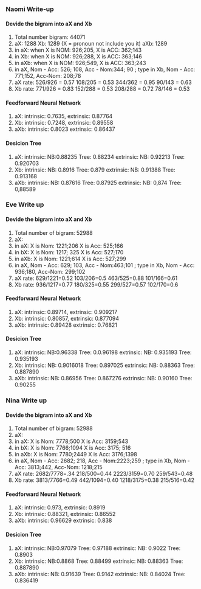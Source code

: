 ### Naomi Write-up

#### Devide the bigram into aX and Xb

1. Total number bigram: 44071
2. aX: 1288 Xb: 1289 (X = pronoun not include you it) aXb: 1289
3. in aX: when X is NOM: 926;205, X is ACC: 362;143
4. in Xb: when X is NOM: 926;288, X is ACC: 363;146
5. in aXb: when X is NOM: 926;549, X is ACC: 363;243
6. in aX, Nom - Acc: 526; 108, Acc - Nom:344; 90 ; type in Xb, Nom - Acc: 771;152, Acc-Nom: 208;78
7. aX rate: 526/926 = 0.57 108/205 = 0.53 344/362 = 0.95 90/143 = 0.63
8. Xb rate: 771/926 = 0.83 152/288 = 0.53 208/288 = 0.72 78/146 = 0.53

#### Feedforward Neural Network

1. aX: intrinsic: 0.7635, extrinsic: 0.87764
2. Xb: intrinsic: 0.7248, extrinsic: 0.89558
3. aXb: intrinsic: 0.8023 extrinsic: 0.86437

#### Desicion Tree

1. aX: intrinsic: NB:0.88235 Tree: 0.88234 extrinsic: NB: 0.92213 Tree: 0.920703
2. Xb: intrinsic: NB: 0.8916 Tree: 0.879 extrinsic: NB: 0.91388 Tree: 0.913168
3. aXb: intrinsic: NB: 0.87616 Tree: 0.87925 extrinsic: NB: 0,874 Tree: 0,88589



### Eve Write up

#### Devide the bigram into aX and Xb

1. Total number of bigram: 52988
2. aX:
3. in aX: X is Nom: 1221;206  X is Acc: 525;166
4. in bX: X is Nom: 1217; 325 X is Acc: 527;170
5. in aXb: X is Nom: 1221;614 X is Acc: 527;299
6. in aX, Nom - Acc: 629; 103, Acc - Nom:463;101 ; type in Xb, Nom - Acc: 936;180, Acc-Nom: 299;102
7. aX rate: 629/1221=0.52 103/206=0.5 463/525=0.88 101/166=0.61
8. Xb rate: 936/1217=0.77 180/325=0.55 299/527=0.57 102/170=0.6

#### Feedforward Neural Network

1. aX: intrinsic: 0.89714, extrinsic: 0.909217
2. Xb: intrinsic: 0.80857, extrinsic: 0.877094
3. aXb: intrinsic: 0.89428 extrinsic: 0.76821

#### Desicion Tree

1. aX: intrinsic: NB:0.96338 Tree: 0.0.96198 extrinsic: NB: 0.935193 Tree: 0.935193
2. Xb: intrinsic: NB: 0.9016018 Tree: 0.897025 extrinsic: NB: 0.88363 Tree: 0.887890
3. aXb: intrinsic: NB: 0.86956 Tree: 0.867276 extrinsic: NB: 0.90160 Tree: 0.90255



### Nina Write up

#### Devide the bigram into aX and Xb

1. Total number of bigram: 52988
2. aX:
3. in aX: X is Nom: 7778;500  X is Acc: 3159;543
4. in bX: X is Nom: 7766;1094  X is Acc: 3175; 516
5. in aXb: X is Nom: 7780;2449 X is Acc: 3176;1398
6. in aX, Nom - Acc: 2682; 218, Acc - Nom:2223;259 ; type in Xb, Nom - Acc: 3813;442, Acc-Nom: 1218;215
7. aX rate: 2682/7778=.34 218/500=0.44 2223/3159=0.70 259/543=0.48
8. Xb rate: 3813/7766=0.49 442/1094=0.40 1218/3175=0.38 215/516=0.42

#### Feedforward Neural Network

1. aX: intrinsic: 0.973, extrinsic: 0.8919
2. Xb: intrinsic: 0.88321, extrinsic: 0.86552
3. aXb: intrinsic: 0.96629 extrinsic: 0.838

#### Desicion Tree

1. aX: intrinsic: NB:0.97079 Tree: 0.97188 extrinsic: NB: 0.9022 Tree: 0.8903
2. Xb: intrinsic: NB:0.8868 Tree: 0.88499 extrinsic: NB: 0.88363 Tree: 0.887890
3. aXb: intrinsic: NB: 0.91639 Tree: 0.9142 extrinsic: NB: 0.84024 Tree: 0.836419

